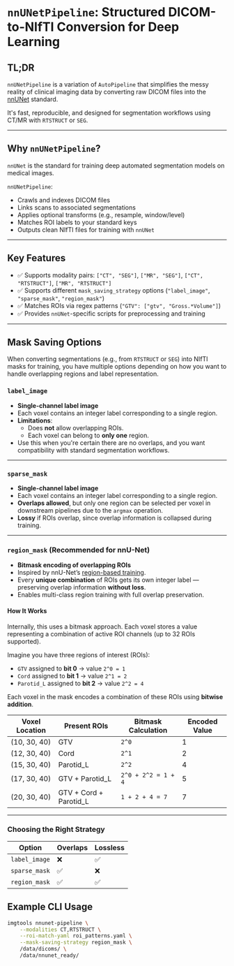 # `nnUNetPipeline`: Structured DICOM-to-NIfTI Conversion for Deep Learning

## TL;DR  
`nnUNetPipeline` is a variation of `AutoPipeline` that simplifies the messy reality of clinical imaging data by converting raw DICOM files into the [nnUNet](https://github.com/MIC-DKFZ/nnUNet) standard.  

It's fast, reproducible, and designed for segmentation workflows using CT/MR with `RTSTRUCT` or `SEG`.

---

## Why `nnUNetPipeline`?

`nnUNet` is the standard for training deep automated segmentation models on medical images.

`nnUNetPipeline`:
- Crawls and indexes DICOM files
- Links scans to associated segmentations
- Applies optional transforms (e.g., resample, window/level)
- Matches ROI labels to your standard keys
- Outputs clean NIfTI files for training with `nnUNet`

---

## Key Features

- ✅ Supports modality pairs: `["CT", "SEG"]`, `["MR", "SEG"]`, `["CT", "RTSTRUCT"]`, `["MR", "RTSTRUCT"]`
- ✅ Supports different `mask_saving_strategy` options (`"label_image"`, `"sparse_mask"`, `"region_mask"`)
- ✅ Matches ROIs via regex patterns (`"GTV": ["gtv", "Gross.*Volume"]`)
- ✅ Provides `nnUNet`-specific scripts for preprocessing and training

---

## Mask Saving Options

When converting segmentations (e.g., from `RTSTRUCT` or `SEG`) into NIfTI masks for training, you have multiple options depending on how you want to handle overlapping regions and label representation.

### `label_image`

- **Single-channel label image**  
- Each voxel contains an integer label corresponding to a single region.
- **Limitations**:
  - Does **not** allow overlapping ROIs.
  - Each voxel can belong to **only one** region.
- Use this when you're certain there are no overlaps, and you want compatibility with standard segmentation workflows.

---

### `sparse_mask`

- **Single-channel label image**  
- Each voxel contains an integer label corresponding to a single region.
- **Overlaps allowed**, but only one region can be selected per voxel in downstream pipelines due to the `argmax` operation.
- **Lossy** if ROIs overlap, since overlap information is collapsed during training.

---

### `region_mask` (Recommended for nnU-Net)

- **Bitmask encoding of overlapping ROIs**  
- Inspired by nnU-Net’s [region-based training](https://github.com/MIC-DKFZ/nnUNet/blob/master/documentation/region_based_training.md).
- Every **unique combination** of ROIs gets its own integer label — preserving overlap information **without loss**.
- Enables multi-class region training with full overlap preservation.

#### How It Works

Internally, this uses a bitmask approach. Each voxel stores a value representing a combination of active ROI channels (up to 32 ROIs supported).

Imagine you have three regions of interest (ROIs):

- `GTV` assigned to **bit 0** → value `2^0 = 1`
- `Cord` assigned to **bit 1** → value `2^1 = 2`
- `Parotid_L` assigned to **bit 2** → value `2^2 = 4`

Each voxel in the mask encodes a combination of these ROIs using **bitwise addition**.

| Voxel Location | Present ROIs           | Bitmask Calculation         | Encoded Value |
|----------------|------------------------|-----------------------------|---------------|
| (10, 30, 40)   | GTV                    | `2^0`                       | 1             |
| (12, 30, 40)   | Cord                   | `2^1`                       | 2             |
| (15, 30, 40)   | Parotid_L              | `2^2`                       | 4             |
| (17, 30, 40)   | GTV + Parotid_L        | `2^0 + 2^2 = 1 + 4`         | 5             |
| (20, 30, 40)   | GTV + Cord + Parotid_L | `1 + 2 + 4 = 7`             | 7             |

---

### Choosing the Right Strategy

| Option         | Overlaps | Lossless |
|----------------|----------|----------|
| `label_image`  | ❌       | ✅       | 
| `sparse_mask`  | ✅       | ❌       |
| `region_mask`  | ✅       | ✅       |

## Example CLI Usage

```bash
imgtools nnunet-pipeline \
    --modalities CT,RTSTRUCT \
    --roi-match-yaml roi_patterns.yaml \
    --mask-saving-strategy region_mask \
    /data/dicoms/ \
    /data/nnunet_ready/
```